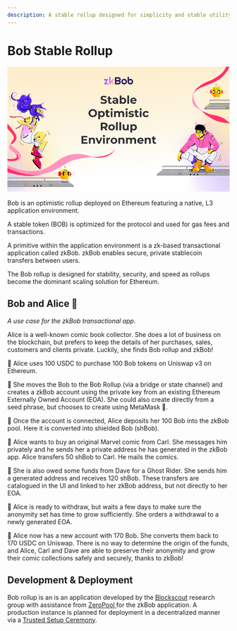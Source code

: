 ```yaml
---
description: A stable rollup designed for simplicity and stable utility
---
```


# Bob Stable Rollup

![](<.gitbook/assets/Copy of zkBob Tbilisi (1).png>)

Bob is an optimistic rollup deployed on Ethereum featuring a native, L3 application environment.&#x20;

A stable token (BOB) is optimized for the protocol and used for gas fees and transactions.&#x20;

A primitive within the application environment is a zk-based transactional application called zkBob.  zkBob enables secure, private stablecoin transfers between users.

The Bob rollup is designed for stability, security, and speed as rollups become the dominant scaling solution for Ethereum.&#x20;

## **Bob and Alice** 🐇&#x20;

_A use case for the zkBob transactional app._

Alice is a well-known comic book collector. She does a lot of business on the blockchain, but prefers to keep the details of her purchases, sales, customers and clients private. Luckily, she finds Bob rollup and zkBob!

🐇 Alice uses 100 USDC to purchase 100 Bob tokens on Uniswap v3 on Ethereum.&#x20;

🐇 She moves the Bob to the Bob Rollup (via a bridge or state channel) and creates a zkBob account using the private key from an existing Ethereum Externally Owned Account (EOA). She could also create directly from a seed phrase, but chooses to create using MetaMask 🦊.

🐇 Once the account is connected, Alice deposits her 100 Bob into the zkBob pool. Here it is converted into shielded Bob (shBob).

🐇 Alice wants to buy an original Marvel comic from Carl.  She messages him privately and he sends her a private address he has generated in the zkBob app. Alice transfers 50 shBob to Carl. He mails the comics.

🐇 She is also owed some funds from Dave for a Ghost Rider. She sends him a generated address and receives 120 shBob. These transfers are catalogued in the UI and linked to her zkBob address, but not directly to her EOA.

🐇 Alice is ready to withdraw, but waits a few days to make sure the anonymity set has time to grow sufficiently. She orders a withdrawal to a newly generated EOA.&#x20;

🐇 Alice now has a new account with 170 Bob. She converts them back to 170 USDC on Uniswap. There is no way to determine the origin of the funds, and Alice, Carl and Dave are able to preserve their anonymity and grow their comic collections safely and securely, thanks to zkBob!

## Development & Deployment

Bob rollup is an is an application developed by the [Blockscout](https://blockscout.com/) research group with assistance from [ZeroPool ](https://zeropool.network/)for the zkBob application. A production instance is planned for deployment in a decentralized manner via a [Trusted Setup Ceremony](deployment/zkbob-solution-deployment/trusted-setup-ceremony.md).&#x20;

